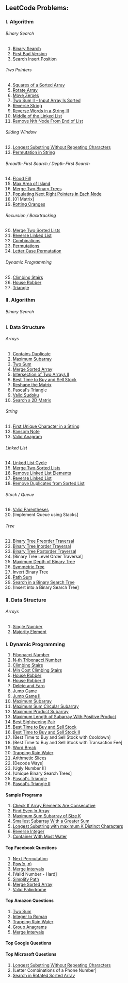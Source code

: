 ## LeetCode Problems:
### I. Algorithm
###### Binary Search
1. [Binary Search](https://github.com/sijuv3/PracticeProject/blob/main/src/main/java/practice/BinarySearch.java)
2. [First Bad Version](https://github.com/sijuv3/PracticeProject/blob/main/src/main/java/practice/FirstBadVersion.java)
3. [Search Insert Position](https://github.com/sijuv3/PracticeProject/blob/main/src/main/java/practice/SearchInsertPosition.java)
###### Two Pointers
4. [Squares of a Sorted Array](https://github.com/sijuv3/PracticeProject/blob/main/src/main/java/practice/SquaresArray.java)
5. [Rotate Array](https://github.com/sijuv3/PracticeProject/blob/main/src/main/java/practice/RotateArray.java)
6. [Move Zeroes](https://github.com/sijuv3/PracticeProject/blob/main/src/main/java/practice/MoveZeroes.java)
7. [Two Sum II - Input Array Is Sorted](https://github.com/sijuv3/PracticeProject/blob/main/src/main/java/practice/TwoSumII.java)
8. [Reverse String](https://github.com/sijuv3/PracticeProject/blob/main/src/main/java/practice/ReverseString.java)
9. [Reverse Words in a String III](https://github.com/sijuv3/PracticeProject/blob/main/src/main/java/practice/ReverseWords.java)
10. [Middle of the Linked List](https://github.com/sijuv3/PracticeProject/blob/main/src/main/java/list/MiddleOfLinkedList.java)
11. [Remove Nth Node From End of List](https://github.com/sijuv3/PracticeProject/blob/main/src/main/java/list/RemoveNthNodeFromEnd.java)
###### Sliding Window
12. [Longest Substring Without Repeating Characters](https://github.com/sijuv3/PracticeProject/blob/main/src/main/java/practice/LongestSubstring.java)
13. [Permutation in String](https://github.com/sijuv3/PracticeProject/blob/main/src/main/java/practice/PermutationString.java)
###### Breadth-First Search / Depth-First Search
14. [Flood Fill](https://github.com/sijuv3/PracticeProject/blob/main/src/main/java/traversal/FloodFill.java)
15. [Max Area of Island](https://github.com/sijuv3/PracticeProject/blob/main/src/main/java/traversal/MaxAreaOfIsland.java)
16. [Merge Two Binary Trees](https://github.com/sijuv3/PracticeProject/blob/main/src/main/java/tree/MergeBinaryTrees.java)
17. [Populating Next Right Pointers in Each Node](https://github.com/sijuv3/PracticeProject/blob/main/src/main/java/list/PopulateNextRightPointers.java)
18. [01 Matrix]
19. [Rotting Oranges](https://github.com/sijuv3/PracticeProject/blob/main/src/main/java/traversal/RottingOranges.java)
###### Recursion / Backtracking
20. [Merge Two Sorted Lists](https://github.com/sijuv3/PracticeProject/blob/main/src/main/java/list/MergeLists.java)
21. [Reverse Linked List](https://github.com/sijuv3/PracticeProject/blob/main/src/main/java/list/ReverseLinkedList.java)
22. [Combinations](https://github.com/sijuv3/PracticeProject/blob/main/src/main/java/practice/Combinations.java)
23. [Permutations](https://github.com/sijuv3/PracticeProject/blob/main/src/main/java/practice/Permutations.java)
24. [Letter Case Permutation](https://github.com/sijuv3/PracticeProject/blob/main/src/main/java/practice/LetterCasePermutation.java)
###### Dynamic Programming
25. [Climbing Stairs](https://github.com/sijuv3/PracticeProject/blob/main/src/main/java/dynamic/ClimbingStairs.java)
26. [House Robber](https://github.com/sijuv3/PracticeProject/blob/main/src/main/java/dynamic/HouseRobber.java)
27. [Triangle](https://github.com/sijuv3/PracticeProject/blob/main/src/main/java/dynamic/Triangle.java)

### II. Algorithm
###### Binary Search

### I. Data Structure
###### Arrays
1. [Contains Duplicate](https://github.com/sijuv3/PracticeProject/blob/main/src/main/java/practice/ContainsDuplicate.java)
2. [Maximum Subarray](https://github.com/sijuv3/PracticeProject/blob/main/src/main/java/practice/MaximumSubArray.java)
3. [Two Sum](https://github.com/sijuv3/PracticeProject/blob/main/src/main/java/practice/TwoSum.java)
4. [Merge Sorted Array](https://github.com/sijuv3/PracticeProject/blob/main/src/main/java/practice/MergeSortedArray.java)
5. [Intersection of Two Arrays II](https://github.com/sijuv3/PracticeProject/blob/main/src/main/java/practice/IntersectionOfArrays.java)
6. [Best Time to Buy and Sell Stock](https://github.com/sijuv3/PracticeProject/blob/main/src/main/java/practice/BestTimeToBuySellStock.java)
7. [Reshape the Matrix](https://github.com/sijuv3/PracticeProject/blob/main/src/main/java/practice/ReshapeMatrix.java)
8. [Pascal's Triangle](https://github.com/sijuv3/PracticeProject/blob/main/src/main/java/dynamic/PascalsTriangle.java)
9. [Valid Sudoku](https://github.com/sijuv3/PracticeProject/blob/main/src/main/java/practice/ValidSudoku.java)
10. [Search a 2D Matrix](https://github.com/sijuv3/PracticeProject/blob/main/src/main/java/practice/Search2DMatrix.java)
###### String
11. [First Unique Character in a String](https://github.com/sijuv3/PracticeProject/blob/main/src/main/java/practice/FirstUniqueCharacterInString.java)
12. [Ransom Note](https://github.com/sijuv3/PracticeProject/blob/main/src/main/java/practice/RansomNote.java)
13. [Valid Anagram](https://github.com/sijuv3/PracticeProject/blob/main/src/main/java/practice/ValidAnagram.java)
###### Linked List
14. [Linked List Cycle](https://github.com/sijuv3/PracticeProject/blob/main/src/main/java/list/LinkedListCycle.java)
15. [Merge Two Sorted Lists](https://github.com/sijuv3/PracticeProject/blob/main/src/main/java/list/MergeLists.java)
16. [Remove Linked List Elements](https://github.com/sijuv3/PracticeProject/blob/main/src/main/java/list/RemoveListElements.java)
17. [Reverse Linked List](https://github.com/sijuv3/PracticeProject/blob/main/src/main/java/list/ReverseLinkedList.java)
18. [Remove Duplicates from Sorted List](https://github.com/sijuv3/PracticeProject/blob/main/src/main/java/list/RemoveDuplicatesFromList.java)
###### Stack / Queue
19. [Valid Parentheses](https://github.com/sijuv3/PracticeProject/blob/main/src/main/java/stack/ValidParentheses.java)
20. [Implement Queue using Stacks]
###### Tree
21. [Binary Tree Preorder Traversal](https://github.com/sijuv3/PracticeProject/blob/main/src/main/java/tree/BinaryTreePreorderTraversal.java)
22. [Binary Tree Inorder Traversal](https://github.com/sijuv3/PracticeProject/blob/main/src/main/java/tree/BinaryTreeInorderTraversal.java)
23. [Binary Tree Postorder Traversal](https://github.com/sijuv3/PracticeProject/blob/main/src/main/java/tree/BinaryTreePostorderTraversal.java)
24. [Binary Tree Level Order Traversal]
25. [Maximum Depth of Binary Tree](https://github.com/sijuv3/PracticeProject/blob/main/src/main/java/tree/MaximumDepthOfBinaryTree.java)
26. [Symmetric Tree](https://github.com/sijuv3/PracticeProject/blob/main/src/main/java/tree/SymmetricTree.java)
27. [Invert Binary Tree](https://github.com/sijuv3/PracticeProject/blob/main/src/main/java/tree/InvertBinaryTree.java)
28. [Path Sum](https://github.com/sijuv3/PracticeProject/blob/main/src/main/java/tree/PathSum.java)
29. [Search in a Binary Search Tree](https://github.com/sijuv3/PracticeProject/blob/main/src/main/java/tree/SearchInBinaryTree.java)
30. [Insert into a Binary Search Tree]

### II. Data Structure
###### Arrays
1. [Single Number](https://github.com/sijuv3/PracticeProject/blob/main/src/main/java/arrays/SingleNumber.java)
2. [Majority Element](https://github.com/sijuv3/PracticeProject/blob/main/src/main/java/arrays/MajorityElement.java)

### I. Dynamic Programming
1. [Fibonacci Number](https://github.com/sijuv3/PracticeProject/blob/main/src/main/java/dynamic/Fibonacci.java)
2. [N-th Tribonacci Number](https://github.com/sijuv3/PracticeProject/blob/main/src/main/java/dynamic/Tribonacci.java)
3. [Climbing Stairs](https://github.com/sijuv3/PracticeProject/blob/main/src/main/java/dynamic/ClimbingStairs.java)
4. [Min Cost Climbing Stairs](https://github.com/sijuv3/PracticeProject/blob/main/src/main/java/dynamic/MinCostClimbingStairs.java)
5. [House Robber](https://github.com/sijuv3/PracticeProject/blob/main/src/main/java/dynamic/HouseRobber.java)
6. [House Robber II](https://github.com/sijuv3/PracticeProject/blob/main/src/main/java/dynamic/HouseRobberII.java)
7. [Delete and Earn](https://github.com/sijuv3/PracticeProject/blob/main/src/main/java/dynamic/DeleteAndEarn.java)
8. [Jump Game](https://github.com/sijuv3/PracticeProject/blob/main/src/main/java/dynamic/JumpGame.java)
9. [Jump Game II](https://github.com/sijuv3/PracticeProject/blob/main/src/main/java/dynamic/JumpGameII.java)
10. [Maximum Subarray](https://github.com/sijuv3/PracticeProject/blob/main/src/main/java/practice/MaximumSubArray.java)
11. [Maximum Sum Circular Subarray](https://github.com/sijuv3/PracticeProject/blob/main/src/main/java/dynamic/MaximumSumCircularSubarray.java)
12. [Maximum Product Subarray](https://github.com/sijuv3/PracticeProject/blob/main/src/main/java/dynamic/MaximumProductSubarray.java)
13. [Maximum Length of Subarray With Positive Product](https://github.com/sijuv3/PracticeProject/blob/main/src/main/java/dynamic/MaximumLengthOfSubarrayWithPositiveProduct.java)
14. [Best Sightseeing Pair](https://github.com/sijuv3/PracticeProject/blob/main/src/main/java/dynamic/BestSightseeingPair.java)
15. [Best Time to Buy and Sell Stock](https://github.com/sijuv3/PracticeProject/blob/main/src/main/java/dynamic/BestTimeToBuySellStock.java)
16. [Best Time to Buy and Sell Stock II](https://github.com/sijuv3/PracticeProject/blob/main/src/main/java/dynamic/BestTimeToBuySellStockII.java)
17. [Best Time to Buy and Sell Stock with Cooldown]
18. [Best Time to Buy and Sell Stock with Transaction Fee]
19. [Word Break](https://github.com/sijuv3/PracticeProject/blob/main/src/main/java/dynamic/WordBreak.java)
20. [Trapping Rain Water](https://github.com/sijuv3/PracticeProject/blob/main/src/main/java/dynamic/TrappingRainWater.java)
21. [Arithmetic Slices](https://github.com/sijuv3/PracticeProject/blob/main/src/main/java/dynamic/ArithmeticSlices.java)
22. [Decode Ways]
23. [Ugly Number II]
24. [Unique Binary Search Trees]
25. [Pascal's Triangle](https://github.com/sijuv3/PracticeProject/blob/main/src/main/java/dynamic/PascalsTriangle.java)
26. [Pascal's Triangle II](https://github.com/sijuv3/PracticeProject/blob/main/src/main/java/dynamic/PascalsTriangleII)

#### Sample Programs
1. [Check If Array Elements Are Consecutive](https://github.com/sijuv3/PracticeProject/blob/main/src/main/java/practice/CheckIfArrayElementsAreConsecutive.java)
2. [Find Even In Array](https://github.com/sijuv3/PracticeProject/blob/main/src/main/java/practice/FindEvenInArray.java)
3. [Maximum Sum Subarray of Size K](https://github.com/sijuv3/PracticeProject/blob/main/src/main/java/practice/MaxSumSubArrayOfSizeK.java)
4. [Smallest Subarray With a Greater Sum](https://github.com/sijuv3/PracticeProject/blob/main/src/main/java/practice/MinSizeSubArraySum.java)
5. [Longest Substring with maximum K Distinct Characters]()
6. [Reverse Integer](https://github.com/sijuv3/PracticeProject/blob/main/src/main/java/practice/ReverseInteger.java)
7. [Container With Most Water](https://github.com/sijuv3/PracticeProject/blob/main/src/main/java/practice/ContainerWithMostWater.java)

#### Top Facebook Questions
1. [Next Permutation](https://github.com/sijuv3/PracticeProject/blob/main/src/main/java/practice/NextPermutation.java)
2. [Pow(x, n)](https://github.com/sijuv3/PracticeProject/blob/main/src/main/java/practice/Pow.java)
3. [Merge Intervals](https://github.com/sijuv3/PracticeProject/blob/main/src/main/java/practice/MergeIntervals.java)
4. [Valid Number - Hard]
5. [Simplify Path](https://github.com/sijuv3/PracticeProject/blob/main/src/main/java/stack/SimplifyPath.java)
6. [Merge Sorted Array](https://github.com/sijuv3/PracticeProject/blob/main/src/main/java/practice/MergeSortedArray.java)
7. [Valid Palindrome](https://github.com/sijuv3/PracticeProject/blob/main/src/main/java/practice/ValidPalindrome.java)

#### Top Amazon Questions
1. [Two Sum](https://github.com/sijuv3/PracticeProject/blob/main/src/main/java/practice/TwoSum.java)
2. [Integer to Roman](https://github.com/sijuv3/PracticeProject/blob/main/src/main/java/practice/IntegertoRoman.java)
3. [Trapping Rain Water](https://github.com/sijuv3/PracticeProject/blob/main/src/main/java/dynamic/TrappingRainWater.java)
4. [Group Anagrams](https://github.com/sijuv3/PracticeProject/blob/main/src/main/java/practice/GroupAnagrams.java)
5. [Merge Intervals](https://github.com/sijuv3/PracticeProject/blob/main/src/main/java/practice/MergeIntervals.java)

#### Top Google Questions

#### Top Microsoft Questions
1. [Longest Substring Without Repeating Characters](https://github.com/sijuv3/PracticeProject/blob/main/src/main/java/practice/LongestSubstring.java)
2. [Letter Combinations of a Phone Number]
3. [Search in Rotated Sorted Array](https://github.com/sijuv3/PracticeProject/blob/main/src/main/java/practice/SearchInRotatedSortedArray.java)